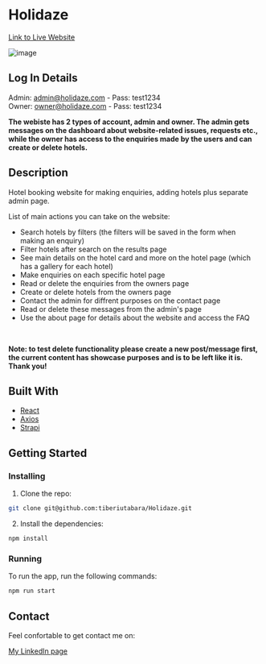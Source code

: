 # Holidaze

[Link to Live Website](https://holidaze-tab.netlify.app/)

![image](https://tab-portfolio.netlify.app/static/media/holidaze.1eba5c7823f3670d2fd1.jpg)

## Log In Details

Admin: admin@holidaze.com - Pass: test1234 <br />
Owner: owner@holidaze.com - Pass: test1234

__The webiste has 2 types of account, admin and owner. The admin gets messages on the dashboard about website-related issues, requests etc., while the owner has access to the enquiries made by the users and can create or delete hotels.__

## Description

Hotel booking website for making enquiries, adding hotels plus separate admin page. <br />

List of main actions you can take on the website:
- Search hotels by filters (the filters will be saved in the form when making an enquiry)
- Filter hotels after search on the results page
- See main details on the hotel card and more on the hotel page (which has a gallery for each hotel)
- Make enquiries on each specific hotel page
- Read or delete the enquiries from the owners page
- Create or delete hotels from the owners page
- Contact the admin for diffrent purposes on the contact page
- Read or delete these messages from the admin's page
- Use the about page for details about the website and access the FAQ

 <br />
 
__Note: to test delete functionality please create a new post/message first, the current content has showcase purposes and is to be left like it is. 
Thank you!__

## Built With

- [React](https://reactjs.org/)
- [Axios](https://axios-http.com/)
- [Strapi](https://strapi.io/)

## Getting Started

### Installing

1. Clone the repo:

```bash
git clone git@github.com:tiberiutabara/Holidaze.git
```

2. Install the dependencies:

```
npm install
```

### Running

To run the app, run the following commands:

```bash
npm run start
```

## Contact

Feel confortable to get contact me on:

[My LinkedIn page](https://www.linkedin.com/in/tiberiu-tabara-10a7a612a/)
